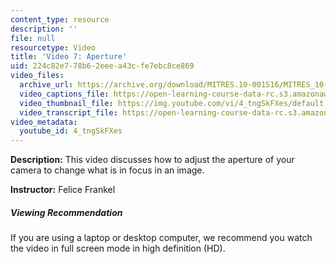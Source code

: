 ```yaml
---
content_type: resource
description: ''
file: null
resourcetype: Video
title: 'Video 7: Aperture'
uid: 224c82e7-78b6-2eee-a43c-fe7ebc8ce869
video_files:
  archive_url: https://archive.org/download/MITRES.10-001S16/MITRES_10-001S16_Track10_300k.mp4
  video_captions_file: https://open-learning-course-data-rc.s3.amazonaws.com/res-10-001-making-science-and-engineering-pictures-a-practical-guide-to-presenting-your-work-spring-2016/7267a4c36e405bf4a2ab10e6df52d31c_4_tngSkFXes.vtt
  video_thumbnail_file: https://img.youtube.com/vi/4_tngSkFXes/default.jpg
  video_transcript_file: https://open-learning-course-data-rc.s3.amazonaws.com/res-10-001-making-science-and-engineering-pictures-a-practical-guide-to-presenting-your-work-spring-2016/b06c22a91d277c7dfb6272d376c0ec47_4_tngSkFXes.pdf
video_metadata:
  youtube_id: 4_tngSkFXes
---
```


**Description:** This video discusses how to adjust the aperture of your camera to change what is in focus in an image.

**Instructor:** Felice Frankel

##### Viewing Recommendation

If you are using a laptop or desktop computer, we recommend you watch the video in full screen mode in high definition (HD).